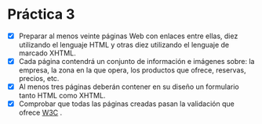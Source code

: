 # Práctica 3

- [x] Preparar al menos veinte páginas Web con enlaces entre ellas, diez utilizando el lenguaje HTML y otras diez utilizando el lenguaje de marcado XHTML.
- [x] Cada página contendrá un conjunto de información e imágenes sobre: la empresa, la zona en la que opera, los productos que ofrece, reservas, precios, etc.
- [x] Al menos tres páginas deberán contener en su diseño un formulario tanto HTML como XHTML.
- [x] Comprobar que todas las páginas creadas pasan la validación que ofrece [W3C](http://validator.w3.org/) .
